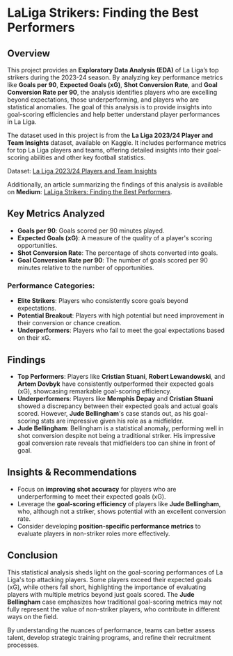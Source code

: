 # LaLiga Strikers: Finding the Best Performers

## Overview

This project provides an **Exploratory Data Analysis (EDA)** of La Liga’s top strikers during the 2023-24 season. By analyzing key performance metrics like **Goals per 90**, **Expected Goals (xG)**, **Shot Conversion Rate**, and **Goal Conversion Rate per 90**, the analysis identifies players who are excelling beyond expectations, those underperforming, and players who are statistical anomalies. The goal of this analysis is to provide insights into goal-scoring efficiencies and help better understand player performances in La Liga.

The dataset used in this project is from the **La Liga 2023/24 Player and Team Insights** dataset, available on Kaggle. It includes performance metrics for top La Liga players and teams, offering detailed insights into their goal-scoring abilities and other key football statistics.

Dataset: [La Liga 2023/24 Players and Team Insights](https://www.kaggle.com/datasets/whisperingkahuna/la-liga-202324-players-and-team-insights)

Additionally, an article summarizing the findings of this analysis is available on **Medium**: [LaLiga Strikers: Finding the Best Performers](https://medium.com/@anantasagerrald/laliga-strikers-finding-the-best-performers-f315e7a07fb7).

## Key Metrics Analyzed

- **Goals per 90**: Goals scored per 90 minutes played.
- **Expected Goals (xG)**: A measure of the quality of a player's scoring opportunities.
- **Shot Conversion Rate**: The percentage of shots converted into goals.
- **Goal Conversion Rate per 90**: The number of goals scored per 90 minutes relative to the number of opportunities.
  
### Performance Categories:

- **Elite Strikers**: Players who consistently score goals beyond expectations.
- **Potential Breakout**: Players with high potential but need improvement in their conversion or chance creation.
- **Underperformers**: Players who fail to meet the goal expectations based on their xG.

## Findings

- **Top Performers**: Players like **Cristian Stuani**, **Robert Lewandowski**, and **Artem Dovbyk** have consistently outperformed their expected goals (xG), showcasing remarkable goal-scoring efficiency.
- **Underperformers**: Players like **Memphis Depay** and **Cristian Stuani** showed a discrepancy between their expected goals and actual goals scored. However, **Jude Bellingham**'s case stands out, as his goal-scoring stats are impressive given his role as a midfielder.
- **Jude Bellingham**: Bellingham is a statistical anomaly, performing well in shot conversion despite not being a traditional striker. His impressive goal conversion rate reveals that midfielders too can shine in front of goal.

## Insights & Recommendations

- Focus on **improving shot accuracy** for players who are underperforming to meet their expected goals (xG).
- Leverage the **goal-scoring efficiency** of players like **Jude Bellingham**, who, although not a striker, shows potential with an excellent conversion rate.
- Consider developing **position-specific performance metrics** to evaluate players in non-striker roles more effectively.

## Conclusion

This statistical analysis sheds light on the goal-scoring performances of La Liga's top attacking players. Some players exceed their expected goals (xG), while others fall short, highlighting the importance of evaluating players with multiple metrics beyond just goals scored. The **Jude Bellingham** case emphasizes how traditional goal-scoring metrics may not fully represent the value of non-striker players, who contribute in different ways on the field.

By understanding the nuances of performance, teams can better assess talent, develop strategic training programs, and refine their recruitment processes.

